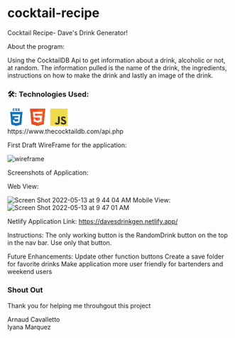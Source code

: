 # cocktail-recipe

Cocktail Recipe- Dave's Drink Generator!

About the program:

Using the CocktailDB Api to get information about a drink, alcoholic or not, at random. The information pulled is the name of the drink, the ingredients, instructions on how to make the drink and lastly an image of the drink.

### 🛠️: Technologies Used: 
<div>
    <img src="https://github.com/devicons/devicon/blob/master/icons/css3/css3-plain-wordmark.svg"  title="CSS3" alt="CSS" width="40" height="40"/>&nbsp;
  <img src="https://github.com/devicons/devicon/blob/master/icons/html5/html5-original.svg" title="HTML5" alt="HTML" width="40" height="40"/>&nbsp;
  <img src="https://github.com/devicons/devicon/blob/master/icons/javascript/javascript-original.svg" title="JavaScript" alt="JavaScript" width="40" height="40"/>&nbsp;
</div>
https://www.thecocktaildb.com/api.php




First Draft WireFrame for the application: 

![wireframe](https://user-images.githubusercontent.com/22377881/168182358-432365af-4de9-462b-9b95-629c6cecd12b.PNG)

Screenshots of Application:

Web View:

<img width="704" alt="Screen Shot 2022-05-13 at 9 44 04 AM" src="https://user-images.githubusercontent.com/22377881/168297067-6d28dc3e-8fb1-4f17-a0df-d811701666ba.png">
Mobile View:


<img width="485" alt="Screen Shot 2022-05-13 at 9 47 01 AM" src="https://user-images.githubusercontent.com/22377881/168297537-954f50c9-7deb-4e79-bbbe-6765450ab037.png">


Netlify Application Link: https://davesdrinkgen.netlify.app/

Instructions: The only working button is the RandomDrink button on the top in the nav bar. Use only that button.

Future Enhancements:
Update other function buttons
Create a save folder for favorite drinks
Make application more user friendly for bartenders and weekend users


<Strong><h3>Shout Out</h3></Strong>
<p>Thank you for helping me throuhgout this project</p>
Arnaud Cavalletto <br/>
Iyana Marquez

